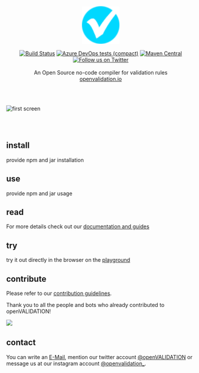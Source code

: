 <p>&nbsp;<br/></p>
<p align="center"><a href="https://openvalidation.io" target="_blank" rel="noopener noreferrer"><img width="100" src="docs/ci/log-part.png" alt="Vue logo"></a></p>
<p align="center">
  <a href="https://dev.azure.com/validaria/openvalidation/_build/latest?definitionId=1&branchName=master"><img src="https://dev.azure.com/validaria/openvalidation/_apis/build/status/openVALIDATION/openVALIDATION%20master?branchName=master" alt="Build Status"></a>
  <a href="https://img.shields.io/azure-devops/tests/validaria/openvalidation/1?compact_message"><img src="https://img.shields.io/azure-devops/tests/validaria/openvalidation/1?compact_message" alt="Azure DevOps tests (compact)"></a> 
  <a href="https://search.maven.org/search?q=g:io.openvalidation"><img src="https://img.shields.io/maven-central/v/io.openvalidation/openvalidation" alt="Maven Central"></a> 
 <br/>
  <a href="https://twitter.com/openVALIDATION"><img src="https://img.shields.io/twitter/follow/openVALIDATION?style=social" alt="Follow us on Twitter"></a> 
 <br/><br/>
 <span>An Open Source no-code compiler for validation rules</span>
 <br/>
 <a href="https://openvalidation.io" target="_blank">openvalidation.io</a>
</p>


<br/><br/>


![first screen](/docs/first-screen.png)

<br/><br/>


## install

provide npm and jar installation

## use

provide npm and jar usage

## read

For more details check out our [documentation and guides](https://docs.openvalidation.io)

## try

try it out directly in the browser on the [playground](https://playground.openvalidation.io/)




## contribute

Please refer to our [contribution guidelines](CONTRIBUTING.md).

Thank you to all the people and bots who already contributed to openVALIDATION!

<!-- generate new contributor list.. https://contributors-img.firebaseapp.com/ -->
<a href="https://github.com/openvalidation/openvalidation/graphs/contributors"><img src="https://contributors-img.firebaseapp.com/image?repo=openvalidation/openvalidation"/>
</a>

## contact

You can write an [E-Mail](mailto:validaria@openvalidation.io), mention our twitter account [@openVALIDATION](https://twitter.com/openVALIDATION) or message us at our instagram account [@openvalidation_](https://www.instagram.com/openvalidation_/).
